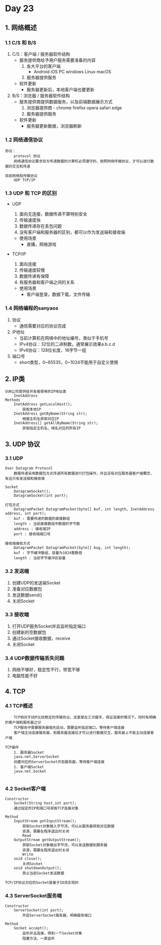 # Day 23

## 1. 网络概述

### 1.1 C/S 和 B/S

1. C/S：客户端 / 服务器软件结构
   - 服务提供商给予用户服务需要准备的内容
     1. 各大平台的客户端
        - Android iOS PC windows Linux macOS
     2. 服务器提供服务
   - 软件更新
     - 服务器更新后，本地客户端也要更新
2. B/S：浏览器 / 服务器软件结构
   - 服务提供商提供数据服务，以及前端数据展示方式
      	1. 浏览器提供商
          - chrome firefox opera safari edge
     	2. 服务器提供服务
   - 软件更新
     - 服务器更新数据，浏览器刷新

### 1.2 网络通信协议

```
协议：
	protocol 协议
	网络通信协议要求双方传递数据的计算机必须遵守的，按照网络传输协议，才可以进行数据的交互和传递
	
目前网络段传输协议
	UDP TCP/IP
```

### 1.3 UDP 和 TCP 的区别

- UDP

  1. 面向无连接，数据传递不算特别安全
  2. 传输速度快
  3. 数据传递存在丢包问题
  4. 没有客户端和服务器的区别，都可以作为发送端和接收端

  - 使用场景
    - 直播，网络游戏

- TCP/IP

  1. 面向连接
  2. 传输速度较慢
  3. 数据传递有保障
  4. 有服务器和客户端之间的关系

  - 使用场景
    - 客户端登录，数据下载，文件传输

### 1.4 网络编程的sanyaos

1. 协议
   - 通信需要对应的协议完成
2. IP地址
   - 当前计算机在网络中的地址编号，类似于手机号
   - IPv4协议：32位的二进制数，通常展示效果a.b.c.d
   - IPv6协议：128位长度，16字节一组
3. 端口号
   - short类型，0~65535，0~1024不能用于自定义使用

## 2. IP类

```
SUN公司提供给开发者使用的IP地址类
	InetAddress
Methods
	InetAddress getLocalHost();
		获取本地IP
	InetAddress getByName(String str);
		根据主机名获取对应IP
	InetAddress[] getAllByName(String str);
		获取指定主机名，域名对应的所有IP
```

## 3. UDP 协议

### 3.1 UDP

```
User Datagram Protocol
	数据传递采用数据包方式传递所有数据进行打包操作，并且没有对应服务器客户端概念，有且只有发送端和接收端
	
Socket
	DatagramSocket();
	DatagramSocket(int port);

打包方式
	DatagramPacket DatagramPacket(byte[] buf, int length, InetAddress address, int port);
	buf : 需要传递的数据的直接数组
	length : 当前直接数组中数据的字节数
	address : 接收端IP
	port : 接收端端口号
	
接收端接收方式
	DatagramPacket DatagramPocket(byte[] bug, int length);
	buf : 字节缓冲数组，容量为1024整数倍
    length : 当前字节缓冲区容量
```

### 3.2 发送端

1. 创建UDP的发送端Socket
2. 准备对应数据包
3. 发送数据send()
4. 关闭Socket

### 3.3 接收端

1. 打开UDP服务Socket并且监听指定端口
2. 创建新的空数据包
3. 通过Socket接收数据，receive
4. 关闭Socket

### 3.4 UDP数据传输丢失问题

1. 网络不够好，稳定性不行，带宽不够
2. 电脑性能不好

## 4. TCP

### 4.1 TCP概述

```
	TCP相对于UDP比较稳定的传输协议，这里是在三次握手，保证连接的情况下，同时有明确的客户端和服务器之分
	TCP服务中需要服务器端先启动，需要监听指定端口，等待客户端连接
	客户端主动连接服务器，和服务器连接后才可以进行数据交互，服务器上不能主动连接客户端
	
TCP操作
	1. 服务器Socket
	java.net.ServerSocket
	创建对应的ServerSocket开启服务器，等待客户端连接
	2. 客户端Socket
	java.net.Socket
	
```

### 4.2 Socket客户端

```
Constructor
	Socket(String host,int port);
	通过指定的IP和端口号获取TCP连接对象
	
Method
	InputStream getInputStream();
		获取Socket对象输入字节流，可以从服务器获取对应数据
		资源，需要在程序退出时关闭
		Read
	OutputStream getOutputStream();
		获取Socket对象输出字节流，可以发送数据到服务器
		资源，需要在程序退出时关闭
		Write
	void close();
		关闭Socket
	void shutdownOutput();
		禁止当前Socket发送数据
		
TCP/IP协议对应的Socket是基于IO流实现的
```

### 4.3 ServerSocket服务端

```
Constructor
	ServerSocket(int port);
		开启ServerSocket服务器，明确服务端口

Method
	Socket accept();
		监听并且连接，得到一个Socket对象
		阻塞方法，一直监听
```

